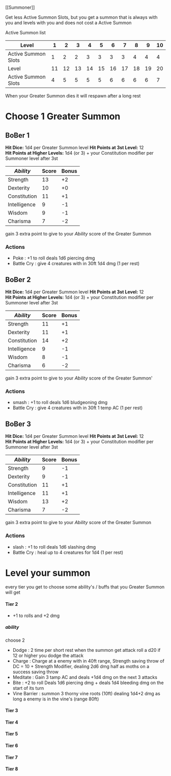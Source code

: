 [[Summoner]]

Get less Active Summon Slots, but you get a summon that is always with you and levels with you and does not cost a Active Summon 


Active Summon list

| Level               | 1   | 2   | 3   | 4   | 5   | 6   | 7   | 8   | 9   | 10  |
| ------------------- | --- | --- | --- | --- | --- | --- | --- | --- | --- | --- |
| Active Summon Slots | 1   | 2   | 2   | 3   | 3   | 3   | 3   | 4   | 4   | 4   |
| Level               | 11  | 12  | 13  | 14  | 15  | 16  | 17  | 18  | 19  | 20  |
| Active Summon Slots | 4   | 5   | 5   | 5   | 5   | 6   | 6   | 6   | 6   | 7   |
When your Greater Summon dies it will respawn after a long rest
# Choose 1 Greater Summon
## BoBer 1
**Hit Dice:** 1d4 per Greater Summon level
**Hit Points at 3st Level:** 12  
**Hit Points at Higher Levels:** 1d4 (or 3) + your Constitution modifier per Summoner level after 3st

| *Ability*    | Score | Bonus |
| ------------ | ----- | ----- |
| Strength     | 13    | +2    |
| Dexterity    | 10    | +0    |
| Constitution | 11    | +1    |
| Intelligence | 9     | -1    |
| Wisdom       | 9     | -1    |
| Charisma     | 7     | -2    |
gain 3 extra point to give to your *Ability* score of the Greater Summon
### Actions
- Poke : +1 to roll deals 1d6 piercing dmg
- Battle Cry : give 4 creatures with in 30ft 1d4 dmg (1 per rest)
## BoBer 2
**Hit Dice:** 1d4 per Greater Summon level
**Hit Points at 3st Level:** 12  
**Hit Points at Higher Levels:** 1d4 (or 3) + your Constitution modifier per Summoner level after 3st

| *Ability*    | Score | Bonus |
| ------------ | ----- | ----- |
| Strength     | 11    | +1    |
| Dexterity    | 11    | +1    |
| Constitution | 14    | +2    |
| Intelligence | 9     | -1    |
| Wisdom       | 8     | -1    |
| Charisma     | 6     | -2    |
gain 3 extra point to give to your *Ability* score of the Greater Summon'
### Actions
- smash : +1 to roll deals 1d6 bludgeoning dmg
- Battle Cry : give 4 creatures with in 30ft 1 temp AC (1 per rest)
## BoBer 3
**Hit Dice:** 1d4 per Greater Summon level
**Hit Points at 3st Level:** 12  
**Hit Points at Higher Levels:** 1d4 (or 3) + your Constitution modifier per Summoner level after 3st

| *Ability*    | Score | Bonus |
| ------------ | ----- | ----- |
| Strength     | 9     | -1    |
| Dexterity    | 9     | -1    |
| Constitution | 11    | +1    |
| Intelligence | 11    | +1    |
| Wisdom       | 13    | +2    |
| Charisma     | 7     | -2    |
gain 3 extra point to give to your *Ability* score of the Greater Summon
### Actions
- slash : +1 to roll deals 1d6 slashing dmg
- Battle Cry : heal up to 4 creatures for 1d4 (1 per rest)
# Level your summon

every tier you get to choose some ability's / buffs that you Greater Summon will get
#### Tier 2 
- +1 to rolls and +2 dmg
##### ability
choose 2
- Dodge : 2 time per short rest when the summon get attack roll a d20 if 12 or higher you dodge the attack
- Charge : Charge at a enemy with in 40ft range, Strength saving throw of DC = 10 + Strength Modifier, dealing 2d6 dmg half as moths on a success saving throw
- Meditate : Gain 3 tamp AC and deals +1d4 dmg on the next 3 attacks 
- Bite : +2 to roll Deals 1d6 piercing dmg + deals 1d4 bleeding dmg on the start of its turn
- Vine Barrier : summon 3 thorny vine roots (10ft) dealing 1d4+2 dmg as long a enemy is in the vine's (range 80ft)
#### Tier 3 
#### Tier 4 
#### Tier 5 
#### Tier 6 
#### Tier 7 
#### Tier 8



